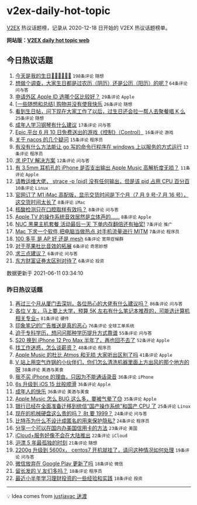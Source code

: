 # v2ex-daily-hot-topic

[V2EX](https://www.v2ex.com/) 热议话题榜，记录从 2020-12-18 日开始的 V2EX 热议话题榜单。

**网站版：[V2EX daily hot topic web](https://boojack.github.io/v2ex-daily-hot-topic-web/)**

## 今日热议话题

<!-- TODAY BEGIN -->

1. [今天是我的生日🎂🎂🎂🍰🍰🍰](https://www.v2ex.com/t/782797) `198条评论` `随想`
1. [想做个调查，大家生日都是过农历（阴历）还是公历（阳历）的呢 ?](https://www.v2ex.com/t/782803) `64条评论` `问与答`
1. [申请外区 Apple ID 选哪个区比较好？](https://www.v2ex.com/t/782809) `29条评论` `Apple`
1. [[一些随想和总结] 购物并没有使我快乐](https://www.v2ex.com/t/782794) `26条评论` `随想`
1. [看到生日帖，问下现在大家工作了以后，过生日还会拉一帮人去聚餐唱 K 么](https://www.v2ex.com/t/782813) `25条评论` `随想`
1. [成年人学习钢琴有什么建议](https://www.v2ex.com/t/782805) `17条评论` `问与答`
1. [Epic 平台 6 月 10 日免费送出的游戏《控制》（Control）](https://www.v2ex.com/t/782791) `16条评论` `游戏`
1. [关于 nacos 的几个疑问](https://www.v2ex.com/t/782807) `15条评论` `程序员`
1. [有没有什么方法能让 go 写的命令行程序在 windows 上以服务的方式运行](https://www.v2ex.com/t/782796) `13条评论` `程序员`
1. [求 IPTV 解决方案](https://www.v2ex.com/t/782820) `12条评论` `问与答`
1. [有 3.5mm 耳机孔的 iPhone 是否支出输出 Apple Music 高解析度无损？](https://www.v2ex.com/t/782801) `11条评论` `Apple`
1. [请教运维大佬， strace -p [pid] 没有任何输出，但是该 pid 占用 CPU 百分百](https://www.v2ex.com/t/782818) `10条评论` `Linux`
1. [官网订了 M1 iMac 高配版，显示交货时间是下个月（7 月 9 号-7 月 16 号），这交货时间太长了](https://www.v2ex.com/t/782812) `8条评论` `iMac`
1. [核酸检测只在口腔取样有效吗？](https://www.v2ex.com/t/782808) `8条评论` `问与答`
1. [Apple TV 的操作系统音效居然是立体声的……](https://www.v2ex.com/t/782798) `8条评论` `Apple`
1. [NUC 黑果主机套餐 活动最后一天 下单内存翻倍还有抽奖!](https://www.v2ex.com/t/782836) `7条评论` `推广`
1. [Mac 下求一个软件,把电脑当做热点,对手机流量进行 MITM](https://www.v2ex.com/t/782835) `7条评论` `程序员`
1. [100 多平 是 AP 好 还是 mesh](https://www.v2ex.com/t/782842) `6条评论` `宽带症候群`
1. [对于苹果杜比音效的拓展](https://www.v2ex.com/t/782841) `6条评论` `奇思妙想`
1. [求三点建议？](https://www.v2ex.com/t/782814) `6条评论` `问与答`
1. [东方财富证券太区别对待了](https://www.v2ex.com/t/782804) `6条评论` `投资`

数据更新于 2021-06-11 03:34:10

<!-- TODAY END -->

### 昨日热议话题

<!-- YESTERDAY BEGIN -->

1. [再过三个月从厦门去深圳，各位热心的大佬有什么建议吗？](https://www.v2ex.com/t/782548) `86条评论` `问与答`
1. [各位 V 友，马上要上大学，预算 5K 左右有什么笔记本推荐的，可能选计算机相关专业~](https://www.v2ex.com/t/782549) `81条评论` `硬件`
1. [印象笔记的广告推送是真的恶心](https://www.v2ex.com/t/782566) `76条评论` `全球工单系统`
1. [迫于专科学历，想问问那种学历提升方式靠谱](https://www.v2ex.com/t/782568) `55条评论` `问与答`
1. [S20 换到 iPhone 12 Pro Max 半年了，再也回不去了](https://www.v2ex.com/t/782585) `52条评论` `Apple`
1. [找工作迷惑，怎么谈薪资？](https://www.v2ex.com/t/782592) `48条评论` `程序员`
1. [Apple Music 的杜比 Atmos 和无损 大家听出区别了吗](https://www.v2ex.com/t/782591) `41条评论` `Apple`
1. [V 站上用空气炸锅的小伙伴们，你们怎么清洗机器里面上方出风的那个地方的呀](https://www.v2ex.com/t/782597) `38条评论` `美酒与美食`
1. [我不买 iPhone 的理由，只因为不能通话录音](https://www.v2ex.com/t/782725) `36条评论` `iPhone`
1. [6s 升级到 iOS 15 丝般顺滑](https://www.v2ex.com/t/782545) `36条评论` `Apple`
1. [成年人的快乐](https://www.v2ex.com/t/782572) `36条评论` `美酒与美食`
1. [Apple Music 怎么 BUG 这么多，要被气晕了😓](https://www.v2ex.com/t/782596) `35条评论` `Apple`
1. [银行已经在全面准备迁移到统信“国产操作系统”和国产 CPU 了](https://www.v2ex.com/t/782778) `25条评论` `Linux`
1. [现在的机械硬盘这么贵的吗？ 8t 要 1999？](https://www.v2ex.com/t/782557) `24条评论` `问与答`
1. [比特币为什么不设计成匿名的用来保护隐私?](https://www.v2ex.com/t/782546) `24条评论` `程序员`
1. [分享一个可以在国内办美国信用卡的方法](https://www.v2ex.com/t/782616) `23条评论` `美国`
1. [iCloud+服务好像不会在大陆推出](https://www.v2ex.com/t/782732) `22条评论` `iCloud`
1. [沪漂 5 年最孤独的时刻](https://www.v2ex.com/t/782760) `21条评论` `随想`
1. [2200g 升级到 5600x， centos7 开机就挂了，请问这种情况如何处理](https://www.v2ex.com/t/782583) `19条评论` `问与答`
1. [微信放弃在 Google Play 更新了吗](https://www.v2ex.com/t/782738) `18条评论` `微信`
1. [留长发的 V 友们多吗？](https://www.v2ex.com/t/782739) `18条评论` `程序员`
1. [最近小半年学习理财投资的一些经验和实践](https://www.v2ex.com/t/782589) `18条评论` `投资`

<!-- YESTERDAY END -->

---

💡 Idea comes from [justjavac 迷渡](https://github.com/justjavac/)
